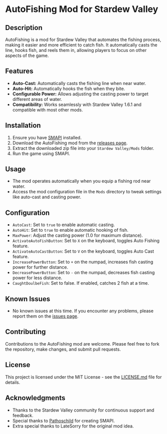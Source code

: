 # AutoFishing Mod for Stardew Valley

## Description
AutoFishing is a mod for Stardew Valley that automates the fishing process, making it easier and more efficient to catch fish. It automatically casts the line, hooks fish, and reels them in, allowing players to focus on other aspects of the game.

## Features
- **Auto-Cast:** Automatically casts the fishing line when near water.
- **Auto-Hit:** Automatically hooks the fish when they bite.
- **Configurable Power:** Allows adjusting the casting power to target different areas of water.
- **Compatibility:** Works seamlessly with Stardew Valley 1.6.1 and compatible with most other mods.

## Installation
1. Ensure you have [SMAPI](https://smapi.io/) installed.
2. Download the AutoFishing mod from the [releases page](#).
3. Extract the downloaded zip file into your `Stardew Valley/Mods` folder.
4. Run the game using SMAPI.

## Usage
- The mod operates automatically when you equip a fishing rod near water.
- Access the mod configuration file in the `Mods` directory to tweak settings like auto-cast and casting power.

## Configuration
- `AutoCast`: Set to `true` to enable automatic casting.
- `AutoHit`: Set to `true` to enable automatic hooking of fish.
- `MaxPower`: Adjust the casting power (1.0 for maximum distance).
- `ActivateAutoFishButton`: Set to `X` on the keyboard, toggles Auto Fishing feature.
- `ActivateAutoCastButton`: Set to `V` on the keyboard, toggles Auto Cast feature.
- `IncreasePowerButton`: Set to `+` on the numpad, increases fish casting power for further distance.
- `DecreasePowerButton`: Set to `-` on the numpad, decreases fish casting power for less distance.
- `CaughtDoulbeFish`: Set to false. If enabled, catches 2 fish at a time.

## Known Issues
- No known issues at this time. If you encounter any problems, please report them on the [issues page](#).

## Contributing
Contributions to the AutoFishing mod are welcome. Please feel free to fork the repository, make changes, and submit pull requests.

## License
This project is licensed under the MIT License - see the [LICENSE.md](LICENSE.md) file for details.

## Acknowledgments
- Thanks to the Stardew Valley community for continuous support and feedback.
- Special thanks to [Pathoschild](https://github.com/Pathoschild) for creating SMAPI.
- Extra special thanks to LateSorry for the original mod idea.

